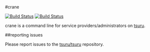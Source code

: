 #crane

[![Build Status](https://drone.io/github.com/tsuru/crane/status.png?branch=master)](https://drone.io/github.com/tsuru/crane/latest)
[![Build Status](https://travis-ci.org/tsuru/crane.png?branch=master)](https://travis-ci.org/tsuru/crane)

crane is a command line for service providers/administrators on
[tsuru](https://github.com/tsuru/tsuru).

##reporting issues

Please report issues to the
[tsuru/tsuru](https://github.com/tsuru/tsuru/issues) repository.
